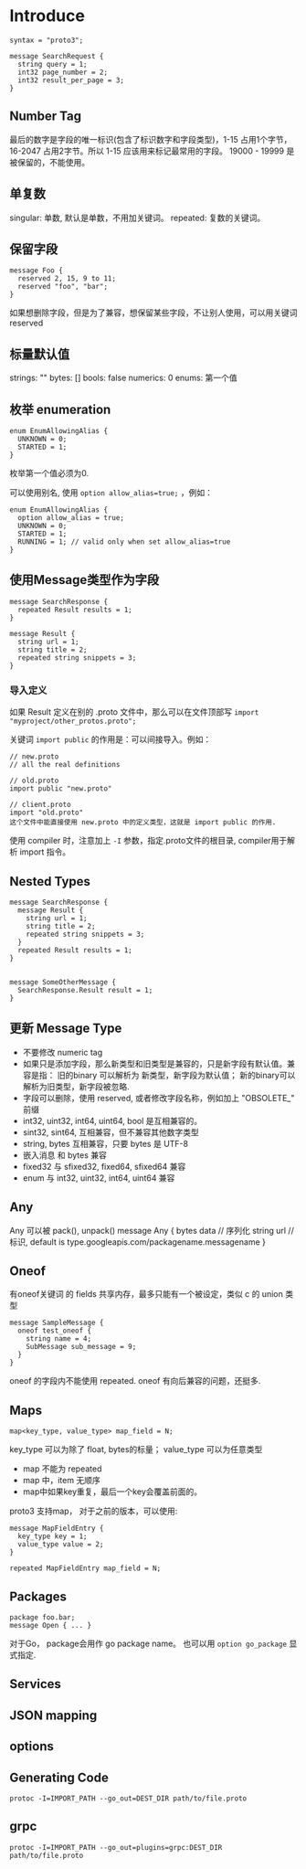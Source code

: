 # Introduce

```
syntax = "proto3";

message SearchRequest {
  string query = 1;
  int32 page_number = 2;
  int32 result_per_page = 3;
}
```

## Number Tag

最后的数字是字段的唯一标识(包含了标识数字和字段类型)，1-15 占用1个字节，16-2047 占用2字节。所以 1-15 应该用来标记最常用的字段。
19000 - 19999 是被保留的，不能使用。

## 单复数

singular: 单数, 默认是单数，不用加关键词。
repeated: 复数的关键词。

## 保留字段

```
message Foo {
  reserved 2, 15, 9 to 11;
  reserved "foo", "bar";
}
```
如果想删除字段，但是为了兼容，想保留某些字段，不让别人使用，可以用关键词 reserved

## 标量默认值

strings: ""
bytes: []
bools: false
numerics: 0
enums: 第一个值

## 枚举 enumeration

```
enum EnumAllowingAlias {
  UNKNOWN = 0;
  STARTED = 1;
}
```
枚举第一个值必须为0. 

可以使用别名, 使用 `option allow_alias=true;` ，例如：
```
enum EnumAllowingAlias {
  option allow_alias = true;
  UNKNOWN = 0;
  STARTED = 1;
  RUNNING = 1; // valid only when set allow_alias=true
}
```

## 使用Message类型作为字段

```
message SearchResponse {
  repeated Result results = 1;
}

message Result {
  string url = 1;
  string title = 2;
  repeated string snippets = 3;
}
```

### 导入定义

如果 Result 定义在别的 .proto 文件中，那么可以在文件顶部写 `import "myproject/other_protos.proto";`

关键词 `import public` 的作用是：可以间接导入。例如：
```
// new.proto
// all the real definitions

// old.proto
import public "new.proto"

// client.proto
import "old.proto"
这个文件中能直接使用 new.proto 中的定义类型，这就是 import public 的作用.

```

使用 compiler 时，注意加上 `-I` 参数，指定.proto文件的根目录, compiler用于解析 import 指令。

## Nested Types

```
message SearchResponse {
  message Result {
    string url = 1;
    string title = 2;
    repeated string snippets = 3;
  }
  repeated Result results = 1;
}


message SomeOtherMessage {
  SearchResponse.Result result = 1;
}
```

## 更新 Message Type

- 不要修改 numeric tag
- 如果只是添加字段，那么新类型和旧类型是兼容的，只是新字段有默认值。兼容是指： 旧的binary 可以解析为 新类型，新字段为默认值； 新的binary可以解析为旧类型，新字段被忽略.
- 字段可以删除，使用 reserved, 或者修改字段名称，例如加上 "OBSOLETE_" 前缀
- int32, uint32, int64, uint64, bool 是互相兼容的。
- sint32, sint64, 互相兼容，但不兼容其他数字类型
- string, bytes 互相兼容，只要 bytes 是 UTF-8
- 嵌入消息 和 bytes 兼容
- fixed32 与 sfixed32, fixed64, sfixed64 兼容
- enum 与 int32, uint32, int64, uint64 兼容


## Any

Any 可以被 pack(), unpack()
message Any {
  bytes data // 序列化
  string url // 标识, default is type.googleapis.com/packagename.messagename
}

## Oneof

有oneof关键词 的 fields 共享内存，最多只能有一个被设定，类似 c 的 union 类型

```
message SampleMessage {
  oneof test_oneof {
    string name = 4;
    SubMessage sub_message = 9;
  }
}
```
oneof 的字段内不能使用 repeated.
oneof 有向后兼容的问题，还挺多.

## Maps

`map<key_type, value_type> map_field = N;`

key_type 可以为除了 float, bytes的标量； value_type 可以为任意类型

- map 不能为 repeated
- map 中，item 无顺序
- map中如果key重复，最后一个key会覆盖前面的。

proto3 支持map， 对于之前的版本，可以使用:

```
message MapFieldEntry {
  key_type key = 1;
  value_type value = 2;
}

repeated MapFieldEntry map_field = N;
```

## Packages

```
package foo.bar;
message Open { ... }
```

对于Go， package会用作 go package name。 也可以用 `option go_package` 显式指定.

## Services

## JSON mapping

## options

## Generating Code

`protoc -I=IMPORT_PATH --go_out=DEST_DIR path/to/file.proto`

## grpc
`protoc -I=IMPORT_PATH --go_out=plugins=grpc:DEST_DIR path/to/file.proto`





